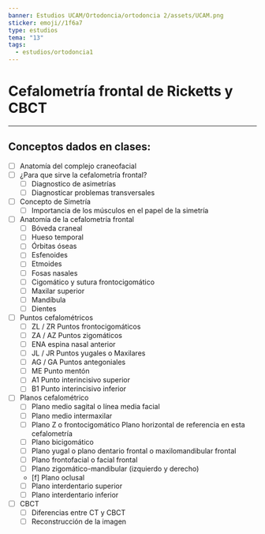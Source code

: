 ```yaml
---
banner: Estudios UCAM/Ortodoncia/ortodoncia 2/assets/UCAM.png
sticker: emoji//1f6a7
type: estudios
tema: "13"
tags:
  - estudios/ortodoncia1
---
```

# Cefalometría frontal de Ricketts y CBCT
___
## Conceptos dados en clases:
- [ ] Anatomía del complejo craneofacial
- [ ] ¿Para que sirve la cefalometría frontal?
	- [ ] Diagnostico de asimetrías
	- [ ] Diagnosticar problemas transversales
- [ ] Concepto de Simetría
	- [ ] Importancia de los músculos en el papel de la simetría 
- [ ] Anatomía de la cefalometría frontal
	- [ ] Bóveda craneal
	- [ ] Hueso temporal
	- [ ] Órbitas óseas
	- [ ] Esfenoides
	- [ ] Etmoides
	- [ ] Fosas nasales
	- [ ] Cigomático y sutura frontocigomático
	- [ ] Maxilar superior
	- [ ] Mandíbula
	- [ ] Dientes
- [ ] Puntos cefalométricos
	- [ ] ZL / ZR Puntos frontocigomáticos
	- [ ] ZA / AZ Puntos zigomáticos
	- [ ] ENA espina nasal anterior
	- [ ] JL / JR Puntos yugales o Maxilares
	- [ ] AG / GA Puntos antegoniales
	- [ ] ME Punto mentón 
	- [ ] A1 Punto interincisivo superior
	- [ ] B1 Punto interincisivo inferior
- [ ] Planos cefalométrico
	- [ ] Plano medio sagital o línea media facial
	- [ ] Plano medio intermaxilar
	- [ ] Plano Z o frontocigomático Plano horizontal de referencia en esta cefalometría 
	- [ ] Plano bicigomático
	- [ ] Plano yugal o plano dentario frontal o maxilomandibular frontal
	- [ ] Plano frontofacial o facial frontal
	- [ ] Plano zigomático-mandibular (izquierdo y derecho)
	- [f] Plano oclusal 
	- [ ] Plano interdentario superior
	- [ ] Plano interdentario inferior
- [ ] CBCT
	- [ ] Diferencias entre CT y CBCT
	- [ ] Reconstrucción de la imagen 